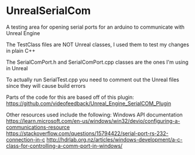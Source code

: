 # UnrealSerialCom
A testing area for opening serial ports for an arduino to communicate with Unreal Engine

The TestClass files are NOT Unreal classes, I used them to test my changes in plain C++

The SerialComPort.h and SerialComPort.cpp classes are the ones I'm using in Unreal

To actually run SerialTest.cpp you need to comment out the Unreal files since they will cause build errors

Parts of the code for this are based off of this plugin: https://github.com/videofeedback/Unreal_Engine_SerialCOM_Plugin

Other resources used include the following:
Windows API documentation
https://learn.microsoft.com/en-us/windows/win32/devio/configuring-a-communications-resource
https://stackoverflow.com/questions/15794422/serial-port-rs-232-connection-in-c
http://hdrlab.org.nz/articles/windows-development/a-c-class-for-controlling-a-comm-port-in-windows/
